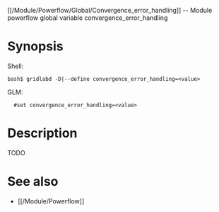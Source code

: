 [[/Module/Powerflow/Global/Convergence_error_handling]] -- Module powerflow global variable convergence_error_handling

# Synopsis
Shell:
~~~
bash$ gridlabd -D|--define convergence_error_handling=<value>
~~~
GLM:
~~~
  #set convergence_error_handling=<value>
~~~

# Description

TODO

# See also
* [[/Module/Powerflow]]
